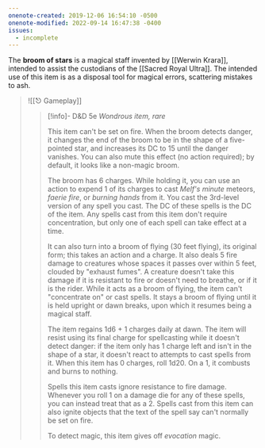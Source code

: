 ```yaml
---
onenote-created: 2019-12-06 16:54:10 -0500
onenote-modified: 2022-09-14 16:47:38 -0400
issues:
  - incomplete
---
```

The **broom of stars** is a magical staff invented by [[Werwin Krara]], intended to assist the custodians of the [[Sacred Royal Ultra]]. The intended use of this item is as a disposal tool for magical errors, scattering mistakes to ash.

>![[⎋ Gameplay]]
>>[!info]- D&D 5e
>>*Wondrous item, rare*
>>
>>This item can't be set on fire. When the broom detects danger, it changes the end of the broom to be in the shape of a five-pointed star, and increases its DC to 15 until the danger vanishes. You can also mute this effect (no action required); by default, it looks like a non-magic broom.
>>
>>The broom has 6 charges. While holding it, you can use an action to expend 1 of its charges to cast *Melf's minute* meteors, *faerie fire*, or *burning hands* from it. You cast the 3rd-level version of any spell you cast. The DC of these spells is the DC of the item. Any spells cast from this item don't require concentration, but only one of each spell can take effect at a time.
>>
>>It can also turn into a broom of flying (30 feet flying), its original form; this takes an action and a charge. It also deals 5 fire damage to creatures whose spaces it passes over within 5 feet, clouded by "exhaust fumes". A creature doesn't take this damage if it is resistant to fire or doesn't need to breathe, or if it is the rider. While it acts as a broom of flying, the item can't "concentrate on" or cast spells. It stays a broom of flying until it is held upright or dawn breaks, upon which it resumes being a magical staff.
>>
>>The item regains 1d6 + 1 charges daily at dawn. The item will resist using its final charge for spellcasting while it doesn't detect danger: if the item only has 1 charge left and isn't in the shape of a star, it doesn't react to attempts to cast spells from it. When this item has 0 charges, roll 1d20. On a 1, it combusts and burns to nothing.
>>
>> Spells this item casts ignore resistance to fire damage. Whenever you roll 1 on a damage die for any of these spells, you can instead treat that as a 2. Spells cast from this item can also ignite objects that the text of the spell say can't normally be set on fire.
>> 
>> To detect magic, this item gives off *evocation* magic.

